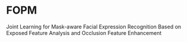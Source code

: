 # FOPM
Joint Learning for Mask-aware Facial Expression Recognition Based on Exposed Feature Analysis and Occlusion Feature Enhancement
